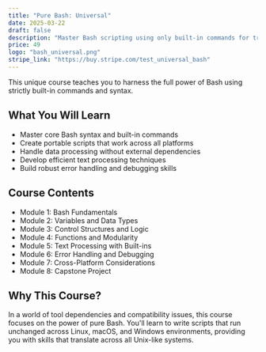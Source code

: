 ```yaml
---
title: "Pure Bash: Universal"
date: 2025-03-22
draft: false
description: "Master Bash scripting using only built-in commands for truly universal compatibility across Linux, macOS, and Windows (WSL & Git Bash)."
price: 49
logo: "bash_universal.png"
stripe_link: "https://buy.stripe.com/test_universal_bash"
---
```


This unique course teaches you to harness the full power of Bash using strictly built-in commands and syntax.

## What You Will Learn

- Master core Bash syntax and built-in commands
- Create portable scripts that work across all platforms
- Handle data processing without external dependencies
- Develop efficient text processing techniques
- Build robust error handling and debugging skills

## Course Contents

- Module 1: Bash Fundamentals
- Module 2: Variables and Data Types
- Module 3: Control Structures and Logic
- Module 4: Functions and Modularity
- Module 5: Text Processing with Built-ins
- Module 6: Error Handling and Debugging
- Module 7: Cross-Platform Considerations
- Module 8: Capstone Project

## Why This Course?

In a world of tool dependencies and compatibility issues, this course focuses on the power of pure Bash. You'll learn to write scripts that run unchanged across Linux, macOS, and Windows environments, providing you with skills that translate across all Unix-like systems.